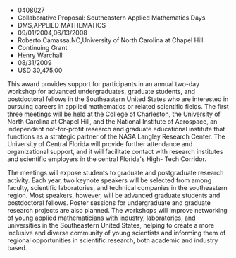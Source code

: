 
* 0408027
* Collaborative Proposal: Southeastern Applied Mathematics Days
* DMS,APPLIED MATHEMATICS
* 09/01/2004,06/13/2008
* Roberto Camassa,NC,University of North Carolina at Chapel Hill
* Continuing Grant
* Henry Warchall
* 08/31/2009
* USD 30,475.00

This award provides support for participants in an annual two-day workshop for
advanced undergraduates, graduate students, and postdoctoral fellows in the
Southeastern United States who are interested in pursuing careers in applied
mathematics or related scientific fields. The first three meetings will be held
at the College of Charleston, the University of North Carolina at Chapel Hill,
and the National Institute of Aerospace, an independent not-for-profit research
and graduate educational institute that functions as a strategic partner of the
NASA Langley Research Center. The University of Central Florida will provide
further attendance and organizational support, and it will facilitate contact
with research institutes and scientific employers in the central Florida's High-
Tech Corridor.

The meetings will expose students to graduate and postgraduate research
activity. Each year, two keynote speakers will be selected from among faculty,
scientific laboratories, and technical companies in the southeastern region.
Most speakers, however, will be advanced graduate students and postdoctoral
fellows. Poster sessions for undergraduate and graduate research projects are
also planned. The workshops will improve networking of young applied
mathematicians with industry, laboratories, and universities in the Southeastern
United States, helping to create a more inclusive and diverse community of young
scientists and informing them of regional opportunities in scientific research,
both academic and industry based.
